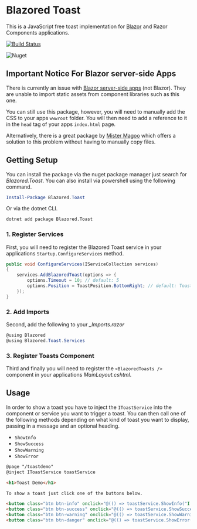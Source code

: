 # Blazored Toast
This is a JavaScript free toast implementation for [Blazor](https://blazor.net) and Razor Components applications.

[![Build Status](https://dev.azure.com/blazored/Toast/_apis/build/status/Blazored.Toast?branchName=master)](https://dev.azure.com/blazored/Toast/_build/latest?definitionId=3&branchName=master)

![Nuget](https://img.shields.io/nuget/v/blazored.toast.svg)

## Important Notice For Blazor server-side Apps
There is currently an issue with [Blazor server-side apps](https://devblogs.microsoft.com/aspnet/aspnet-core-3-preview-2/#sharing-component-libraries) (not Blazor). They are unable to import static assets from component libraries such as this one. 

You can still use this package, however, you will need to manually add the CSS to your apps `wwwroot` folder. You will then need to add a reference to it in the `head` tag of your apps `index.html` page.

Alternatively, there is a great package by [Mister Magoo](https://github.com/SQL-MisterMagoo/BlazorEmbedLibrary) which offers a solution to this problem without having to manually copy files.

## Getting Setup
You can install the package via the nuget package manager just search for *Blazored.Toast*. You can also install via powershell using the following command.

```powershell
Install-Package Blazored.Toast
```

Or via the dotnet CLI.

```bash
dotnet add package Blazored.Toast
```

### 1. Register Services
First, you will need to register the Blazored Toast service in your applications `Startup.ConfigureServices` method.

```csharp
public void ConfigureServices(IServiceCollection services)
{
    services.AddBlazoredToast(options => {
        options.Timeout = 10; // default: 5
        options.Position = ToastPosition.BottomRight; // default: ToastPosition.TopRight
    });
}
```

### 2. Add Imports
Second, add the following to your *_Imports.razor*

```csharp
@using Blazored
@using Blazored.Toast.Services
```

### 3. Register Toasts Component
Third and finally you will need to register the `<BlazoredToasts />` component in your applications *MainLayout.cshtml*.

## Usage
In order to show a toast you have to inject the `IToastService` into the component or service you want to trigger a toast. You can then call one of the following methods depending on what kind of toast you want to display, passing in a message and an optional heading.

- `ShowInfo`
- `ShowSuccess`
- `ShowWarning`
- `ShowError`


```html
@page "/toastdemo"
@inject IToastService toastService

<h1>Toast Demo</h1>

To show a toast just click one of the buttons below.

<button class="btn btn-info" onclick="@(() => toastService.ShowInfo("I'm an INFO message"))">Info Toast</button>
<button class="btn btn-success" onclick="@(() => toastService.ShowSuccess("I'm a SUCCESS message with a custom title", "Congratulations!"))">Success Toast</button>
<button class="btn btn-warning" onclick="@(() => toastService.ShowWarning("I'm a WARNING message"))">Warning Toast</button>
<button class="btn btn-danger" onclick="@(() => toastService.ShowError("I'm an ERROR message"))">Error Toast</button>
```
